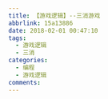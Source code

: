```yaml
---
title: 【游戏逻辑】--三消游戏
abbrlink: 15a13886
date: 2018-02-01 00:47:10
tags: 
  - 游戏逻辑
  - 三消
categories:
  - 编程
  - 游戏逻辑
comments:
---
```

